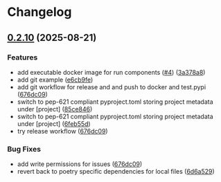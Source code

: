 # Changelog

## [0.2.10](https://github.com/zalf-rpm/mas_python_fbp/compare/v0.2.9...v0.2.10) (2025-08-21)


### Features

* add executable docker image for run components ([#4](https://github.com/zalf-rpm/mas_python_fbp/issues/4)) ([3a378a8](https://github.com/zalf-rpm/mas_python_fbp/commit/3a378a828a521b43c686de4d41517fe1ad0586e8))
* add git example ([e6cb9fe](https://github.com/zalf-rpm/mas_python_fbp/commit/e6cb9fe8578136e46e01a9c8a77cb5a874537cb3))
* add git workflow for release and and push to docker and test.pypi ([676dc09](https://github.com/zalf-rpm/mas_python_fbp/commit/676dc091d48478fd974f8ab9e0df9911f7aae68d))
* switch to pep-621 compliant pyproject.toml storing project metadata under [project] ([85ce846](https://github.com/zalf-rpm/mas_python_fbp/commit/85ce8463c4967ec3b276c1f5bb9cee528e34f53b))
* switch to pep-621 compliant pyproject.toml storing project metadata under [project] ([6feb55d](https://github.com/zalf-rpm/mas_python_fbp/commit/6feb55d61fc2615b500c2fffb3d4683caf2ea8bb))
* try release workflow ([676dc09](https://github.com/zalf-rpm/mas_python_fbp/commit/676dc091d48478fd974f8ab9e0df9911f7aae68d))


### Bug Fixes

* add write permissions for issues ([676dc09](https://github.com/zalf-rpm/mas_python_fbp/commit/676dc091d48478fd974f8ab9e0df9911f7aae68d))
* revert back to poetry specific dependencies for local files ([6d6a529](https://github.com/zalf-rpm/mas_python_fbp/commit/6d6a5296a0674cc33aa0d4fcbaad89630d41a97e))
